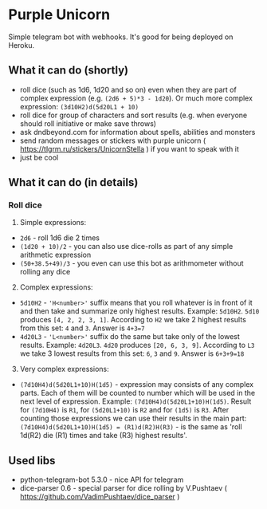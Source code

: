 # Purple Unicorn
Simple telegram bot with webhooks. It's good for being deployed on Heroku.

## What it can do (shortly)
* roll dice (such as 1d6, 1d20 and so on) even when they are part of complex expression (e.g. `(2d6 + 5)*3 - 1d20`). Or much more complex expression: `(3d10H2)d(5d20L1 + 10)`
* roll dice for group of characters and sort results (e.g. when everyone should roll initiative or make save throws)
* ask dndbeyond.com for information about spells, abilities and monsters
* send random messages or stickers with purple unicorn ( https://tlgrm.ru/stickers/UnicornStella ) if you want to speak with it
* just be cool

## What it can do (in details)
### Roll dice
1. Simple expressions:
  * `2d6` - roll 1d6 die 2 times
  * `(1d20 + 10)/2` - you can also use dice-rolls as part of any simple arithmetic expression
  * `(50+38.5+49)/3` - you even can use this  bot as arithmometer without rolling any dice
2. Complex expressions:
  * `5d10H2` - `'H<number>'` suffix means that you roll whatever is in front of it and then take and summarize only <number> highest results.
    Example: `5d10H2`. `5d10` produces `[4, 2, 2, 3, 1]`. According to `H2` we take 2 highest results from this set: `4` and `3`. Answer is `4+3=7`
  * `4d20L3` - `'L<number>'` suffix do the same but take only <number> of the lowest results.
    Example: `4d20L3`. `4d20` produces `[20, 6, 3, 9]`. According to `L3` we take 3 lowest results from this set: `6`, `3` and `9`. Answer is `6+3+9=18`
3. Very complex expressions:
  * `(7d10H4)d(5d20L1+10)H(1d5)` - expression may consists of any complex parts. Each of them will be counted to number which will be used in the next level of expression.
    Example: `(7d10H4)d(5d20L1+10)H(1d5)`. Result for `(7d10H4)` is `R1`, for `(5d20L1+10)` is `R2` and for `(1d5)` is `R3`. After counting those expressions we can use their results in the main part: `(7d10H4)d(5d20L1+10)H(1d5) = (R1)d(R2)H(R3)` - is the same as 'roll 1d(R2) die (R1) times and take (R3) highest results'.

## Used libs
* python-telegram-bot 5.3.0 - nice API for telegram
* dice-parser 0.6 - special parser for dice rolling by V.Pushtaev ( https://github.com/VadimPushtaev/dice_parser )

